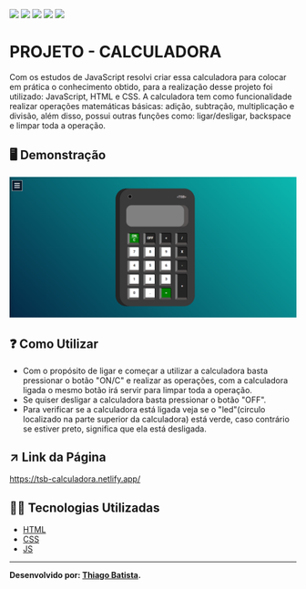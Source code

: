 ![](https://img.shields.io/badge/HTML5-black?style=for-the-badge&logo=html5&logoColor=red) ![](https://img.shields.io/badge/JavaScript-black?style=for-the-badge&logo=javascript&logoColor=yellow) ![](https://img.shields.io/badge/CSS3-black?style=for-the-badge&logo=css3&logoColor=blue) ![](https://img.shields.io/badge/Visual_Studio_Code-black?style=for-the-badge&logo=visual%20studio%20code&logoColor=blue) ![](https://img.shields.io/badge/Markdown-000000?style=for-the-badge&logo=markdown&logoColor=white)
# PROJETO - CALCULADORA 
Com os estudos de JavaScript resolvi criar essa calculadora para colocar em prática o conhecimento obtido, para a realização desse projeto foi utilizado: JavaScript, HTML e CSS. A calculadora tem como funcionalidade realizar operações matemáticas básicas: adição, subtração, multiplicação e divisão, além disso, possui outras funções como: ligar/desligar, backspace e limpar toda a operação. 

## 🖥️ Demonstração
![](/resultado/Calculadora.png)

## ❓ Como Utilizar
- Com o propósito de ligar e começar a utilizar a calculadora basta pressionar o botão "ON/C" e realizar as operações, com a calculadora ligada o mesmo botão irá servir para limpar toda a operação.
- Se quiser desligar a calculadora basta pressionar o botão "OFF". 
- Para verificar se a calculadora está ligada veja se o "led"(circulo localizado na parte superior da calculadora) está verde, caso contrário se estiver preto, significa que ela está desligada.

## ↗️ Link da Página
https://tsb-calculadora.netlify.app/

## 👨‍💻 Tecnologias Utilizadas
* [HTML](https://developer.mozilla.org/pt-BR/docs/Web/HTML)
* [CSS](https://developer.mozilla.org/pt-BR/docs/Web/CSS)
* [JS](https://developer.mozilla.org/pt-BR/docs/Web/JavaScript)
***
**Desenvolvido por: [Thiago Batista](https://github.com/ThiagoSantosBatista/).**
